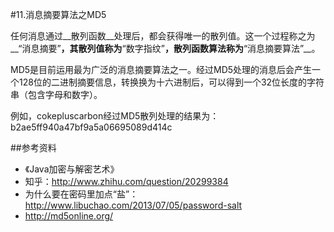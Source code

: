 #11.消息摘要算法之MD5
  
  任何消息通过__散列函数__处理后，都会获得唯一的散列值。这一个过程称之为__“消息摘要”__，其散列值称为__“数字指纹”__，散列函数算法称为__“消息摘要算法”__。
  
  MD5是目前运用最为广泛的消息摘要算法之一。经过MD5处理的消息后会产生一个128位的二进制摘要信息，转换换为十六进制后，可以得到一个32位长度的字符串（包含字母和数字）。
  
  例如，cokepluscarbon经过MD5散列处理的结果为：b2ae5ff940a47bf9a5a06695089d414c


##参考资料
  * 《Java加密与解密艺术》
  * 知乎：http://www.zhihu.com/question/20299384
  * 为什么要在密码里加点“盐”：http://www.libuchao.com/2013/07/05/password-salt
  * http://md5online.org/
